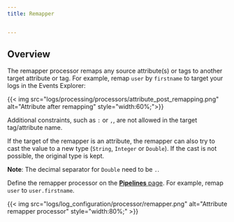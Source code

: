 ```yaml
---
title: Remapper


---
```


## Overview

The remapper processor remaps any source attribute(s) or tags to another target attribute or tag. For example, remap `user` by `firstname` to target your logs in the Events Explorer:

{{< img src="logs/processing/processors/attribute_post_remapping.png" alt="Attribute after remapping" style="width:60%;">}}

Additional constraints, such as `:` or `,`, are not allowed in the target tag/attribute name.

If the target of the remapper is an attribute, the remapper can also try to cast the value to a new type (`String`, `Integer` or `Double`). If the cast is not possible, the original type is kept.

**Note**: The decimal separator for `Double` need to be `.`.


Define the remapper processor on the [**Pipelines** page][1]. For example, remap `user` to `user.firstname`.

{{< img src="logs/log_configuration/processor/remapper.png" alt="Attribute remapper processor" style="width:80%;" >}}

[1]: https://app.datadoghq.com/logs/pipelines

